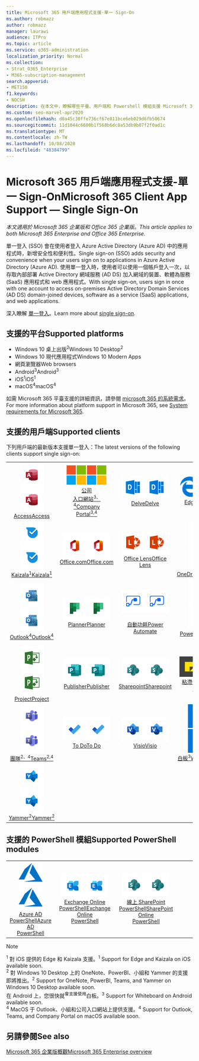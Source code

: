 ```yaml
---
title: Microsoft 365 用戶端應用程式支援-單一 Sign-On
ms.author: robmazz
author: robmazz
manager: laurawi
audience: ITPro
ms.topic: article
ms.service: o365-administration
localization_priority: Normal
ms.collection:
- Strat_O365_Enterprise
- M365-subscription-management
search.appverid:
- MET150
f1.keywords:
- NOCSH
description: 在本文中，瞭解哪些平臺、用戶端和 Powershell 模組支援 Microsoft 365 的單一登入。
ms.custom: seo-marvel-apr2020
ms.openlocfilehash: d0a45c30ffe736cf67e811bce6eb029d6fb50674
ms.sourcegitcommit: 11d1044c6600b1f568b6dc8a53db9b07f2f0ad1c
ms.translationtype: MT
ms.contentlocale: zh-TW
ms.lasthandoff: 10/08/2020
ms.locfileid: "48384799"
---
```

# <a name="microsoft-365-client-app-support--single-sign-on"></a><span data-ttu-id="57e69-103">Microsoft 365 用戶端應用程式支援-單一 Sign-On</span><span class="sxs-lookup"><span data-stu-id="57e69-103">Microsoft 365 Client App Support — Single Sign-On</span></span>

<span data-ttu-id="57e69-104">*本文適用於 Microsoft 365 企業版和 Office 365 企業版。*</span><span class="sxs-lookup"><span data-stu-id="57e69-104">*This article applies to both Microsoft 365 Enterprise and Office 365 Enterprise.*</span></span>

<span data-ttu-id="57e69-105">單一登入 (SSO) 會在使用者登入 Azure Active Directory (Azure AD) 中的應用程式時，新增安全性和便利性。</span><span class="sxs-lookup"><span data-stu-id="57e69-105">Single sign-on (SSO) adds security and convenience when your users sign on to applications in Azure Active Directory (Azure AD).</span></span> <span data-ttu-id="57e69-106">使用單一登入時，使用者可以使用一個帳戶登入一次，以存取內部部署 Active Directory 網域服務 (AD DS) 加入網域的裝置、軟體為服務 (SaaS) 應用程式和 web 應用程式。</span><span class="sxs-lookup"><span data-stu-id="57e69-106">With single sign-on, users sign in once with one account to access on-premises Active Directory Domain Services (AD DS) domain-joined devices, software as a service (SaaS) applications, and web applications.</span></span>

<span data-ttu-id="57e69-107">深入瞭解 [單一登入](https://docs.microsoft.com/azure/active-directory/manage-apps/what-is-single-sign-on)。</span><span class="sxs-lookup"><span data-stu-id="57e69-107">Learn more about [single sign-on](https://docs.microsoft.com/azure/active-directory/manage-apps/what-is-single-sign-on).</span></span>

## <a name="supported-platforms"></a><span data-ttu-id="57e69-108">支援的平台</span><span class="sxs-lookup"><span data-stu-id="57e69-108">Supported platforms</span></span>

 - <span data-ttu-id="57e69-109">Windows 10 桌上出版<sup>2</sup></span><span class="sxs-lookup"><span data-stu-id="57e69-109">Windows 10 Desktop<sup>2</sup></span></span>
 - <span data-ttu-id="57e69-110">Windows 10 現代應用程式</span><span class="sxs-lookup"><span data-stu-id="57e69-110">Windows 10 Modern Apps</span></span>
 - <span data-ttu-id="57e69-111">網頁瀏覽器</span><span class="sxs-lookup"><span data-stu-id="57e69-111">Web browsers</span></span>
 - <span data-ttu-id="57e69-112">Android<sup>3</sup></span><span class="sxs-lookup"><span data-stu-id="57e69-112">Android<sup>3</sup></span></span>
 - <span data-ttu-id="57e69-113">iOS<sup>1</sup></span><span class="sxs-lookup"><span data-stu-id="57e69-113">iOS<sup>1</sup></span></span>
 - <span data-ttu-id="57e69-114">macOS<sup>4</sup></span><span class="sxs-lookup"><span data-stu-id="57e69-114">macOS<sup>4</sup></span></span>

<span data-ttu-id="57e69-115">如需 Microsoft 365 平臺支援的詳細資訊，請參閱 [microsoft 365 的系統需求](https://www.microsoft.com/microsoft-365/microsoft-365-and-office-resources)。</span><span class="sxs-lookup"><span data-stu-id="57e69-115">For more information about platform support in Microsoft 365, see [System requirements for Microsoft 365](https://www.microsoft.com/microsoft-365/microsoft-365-and-office-resources).</span></span>

## <a name="supported-clients"></a><span data-ttu-id="57e69-116">支援的用戶端</span><span class="sxs-lookup"><span data-stu-id="57e69-116">Supported clients</span></span>

<span data-ttu-id="57e69-117">下列用戶端的最新版本支援單一登入：</span><span class="sxs-lookup"><span data-stu-id="57e69-117">The latest versions of the following clients support single sign-on:</span></span>

| | | | | | |
|:---:|:---:|:---:|:---:|:---:|:---:|
| <span data-ttu-id="57e69-118">![Access 圖示](../media/o365-access-64x64.png)</span><span class="sxs-lookup"><span data-stu-id="57e69-118">![Access icon](../media/o365-access-64x64.png)</span></span> <br> [<span data-ttu-id="57e69-119">Access</span><span class="sxs-lookup"><span data-stu-id="57e69-119">Access</span></span>](https://products.office.com/access) | <span data-ttu-id="57e69-120">![公司入口網站圖示](../media/o365-microsoft-64x64.png)</span><span class="sxs-lookup"><span data-stu-id="57e69-120">![Company portal icon](../media/o365-microsoft-64x64.png)</span></span> <br> [<span data-ttu-id="57e69-121">公司 <br> 入口網站<sup>3、4</sup></span><span class="sxs-lookup"><span data-stu-id="57e69-121">Company <br> Portal<sup>3,4</sup> </span></span>](https://docs.microsoft.com/intune-user-help/sign-in-to-the-company-portal) | <span data-ttu-id="57e69-122">![Delve 圖示](../media/o365-delve-64x64.png)</span><span class="sxs-lookup"><span data-stu-id="57e69-122">![Delve icon](../media/o365-delve-64x64.png)</span></span> <br> [<span data-ttu-id="57e69-123">Delve</span><span class="sxs-lookup"><span data-stu-id="57e69-123">Delve</span></span>](https://products.office.com/business/intelligent-search) | <span data-ttu-id="57e69-124">![Edge 圖示](../media/o365-edge-64x64.png)</span><span class="sxs-lookup"><span data-stu-id="57e69-124">![Edge icon](../media/o365-edge-64x64.png)</span></span> <br> [<span data-ttu-id="57e69-125">Edge<sup>1</sup></span><span class="sxs-lookup"><span data-stu-id="57e69-125">Edge<sup>1</sup></span></span>](https://www.microsoft.com/windows/microsoft-edge) | <span data-ttu-id="57e69-126">![Excel 圖示](../media/o365-excel-64x64.png)</span><span class="sxs-lookup"><span data-stu-id="57e69-126">![Excel icon](../media/o365-excel-64x64.png)</span></span> <br> [<span data-ttu-id="57e69-127">Excel</span><span class="sxs-lookup"><span data-stu-id="57e69-127">Excel</span></span>](https://products.office.com/excel) 
| <span data-ttu-id="57e69-128">![Kaizala 圖示](../media/o365-kaizala-64x64.png)</span><span class="sxs-lookup"><span data-stu-id="57e69-128">![Kaizala icon](../media/o365-kaizala-64x64.png)</span></span> <br> [<span data-ttu-id="57e69-129">Kaizala<sup>1</sup></span><span class="sxs-lookup"><span data-stu-id="57e69-129">Kaizala<sup>1</sup></span></span>](https://products.office.com/en/business/microsoft-kaizala) | <span data-ttu-id="57e69-130">![Office.com 圖示](../media/o365-office-64x64.png)</span><span class="sxs-lookup"><span data-stu-id="57e69-130">![Office.com icon](../media/o365-office-64x64.png)</span></span> <br> [<span data-ttu-id="57e69-131">Office.com</span><span class="sxs-lookup"><span data-stu-id="57e69-131">Office.com</span></span>](https://www.office.com/) | <span data-ttu-id="57e69-132">![鏡頭圖示](../media/o365-lens-64x64.png)</span><span class="sxs-lookup"><span data-stu-id="57e69-132">![Lens icon](../media/o365-lens-64x64.png)</span></span> <br> [<span data-ttu-id="57e69-133">Office Lens</span><span class="sxs-lookup"><span data-stu-id="57e69-133">Office Lens</span></span>](https://www.microsoft.com/p/office-lens/9wzdncrfj3t8?activetab=pivot%3Aoverviewtab) | <span data-ttu-id="57e69-134">![商務用 OneDrive 圖示](../media/o365-OneDrive-64x64.png)</span><span class="sxs-lookup"><span data-stu-id="57e69-134">![OneDrive for Business icon](../media/o365-OneDrive-64x64.png)</span></span> <br> [<span data-ttu-id="57e69-135">OneDrive</span><span class="sxs-lookup"><span data-stu-id="57e69-135">OneDrive</span></span>](https://products.office.com/onedrive-for-business/online-cloud-storage) | <span data-ttu-id="57e69-136">![OneNote 圖示](../media/o365-OneNote-64x64.png)</span><span class="sxs-lookup"><span data-stu-id="57e69-136">![OneNote icon](../media/o365-OneNote-64x64.png)</span></span> <br> [<span data-ttu-id="57e69-137">OneNote<sup>2</sup></span><span class="sxs-lookup"><span data-stu-id="57e69-137">OneNote<sup>2</sup></span></span>](https://products.office.com/onenote) 
| <span data-ttu-id="57e69-138">![Outlook 圖示](../media/o365-outlook-64x64.png)</span><span class="sxs-lookup"><span data-stu-id="57e69-138">![Outlook icon](../media/o365-outlook-64x64.png)</span></span> <br> [<span data-ttu-id="57e69-139">Outlook<sup>4</sup></span><span class="sxs-lookup"><span data-stu-id="57e69-139">Outlook<sup>4</sup></span></span>](https://products.office.com/outlook) | <span data-ttu-id="57e69-140">![Planner 圖示](../media/o365-planner-64x64.png)</span><span class="sxs-lookup"><span data-stu-id="57e69-140">![Planner icon](../media/o365-planner-64x64.png)</span></span> <br> [<span data-ttu-id="57e69-141">Planner</span><span class="sxs-lookup"><span data-stu-id="57e69-141">Planner</span></span>](https://products.office.com/business/task-management-software) | <span data-ttu-id="57e69-142">![電源自動圖示](../media/o365-flow-64x64.png)</span><span class="sxs-lookup"><span data-stu-id="57e69-142">![Power Automate icon](../media/o365-flow-64x64.png)</span></span> <br> [<span data-ttu-id="57e69-143"><br>自動功耗</span><span class="sxs-lookup"><span data-stu-id="57e69-143">Power <br> Automate</span></span>](https://flow.microsoft.com) | <span data-ttu-id="57e69-144">![PowerBI 圖示](../media/o365-powerbi-64x64.png)</span><span class="sxs-lookup"><span data-stu-id="57e69-144">![PowerBI icon](../media/o365-powerbi-64x64.png)</span></span> <br> [<span data-ttu-id="57e69-145">Power BI<sup>2</sup></span><span class="sxs-lookup"><span data-stu-id="57e69-145">Power BI<sup>2</sup></span></span>](https://powerbi.microsoft.com)| <span data-ttu-id="57e69-146">![PowerPoint 圖示](../media/o365-powerpoint-64x64.png)</span><span class="sxs-lookup"><span data-stu-id="57e69-146">![PowerPoint icon](../media/o365-powerpoint-64x64.png)</span></span> <br> [<span data-ttu-id="57e69-147">PowerPoint</span><span class="sxs-lookup"><span data-stu-id="57e69-147">PowerPoint</span></span>](https://products.office.com/powerpoint) 
| <span data-ttu-id="57e69-148">![Project 圖示](../media/o365-project-64x64.png)</span><span class="sxs-lookup"><span data-stu-id="57e69-148">![Project icon](../media/o365-project-64x64.png)</span></span> <br> [<span data-ttu-id="57e69-149">Project</span><span class="sxs-lookup"><span data-stu-id="57e69-149">Project</span></span>](https://products.office.com/project) | <span data-ttu-id="57e69-150">![Publisher 圖示](../media/o365-publisher-64x64.png)</span><span class="sxs-lookup"><span data-stu-id="57e69-150">![Publisher icon](../media/o365-publisher-64x64.png)</span></span> <br> [<span data-ttu-id="57e69-151">Publisher</span><span class="sxs-lookup"><span data-stu-id="57e69-151">Publisher</span></span>](https://products.office.com/publisher) | <span data-ttu-id="57e69-152">![SharePoint 圖示](../media/o365-sharepoint-64x64.png)</span><span class="sxs-lookup"><span data-stu-id="57e69-152">![SharePoint icon](../media/o365-sharepoint-64x64.png)</span></span> <br> [<span data-ttu-id="57e69-153">Sharepoint</span><span class="sxs-lookup"><span data-stu-id="57e69-153">Sharepoint</span></span>](https://products.office.com/sharepoint) | <span data-ttu-id="57e69-154">![粘滯音符圖示](../media/o365-stickynotes-64x64.png)</span><span class="sxs-lookup"><span data-stu-id="57e69-154">![Sticky Notes icon](../media/o365-stickynotes-64x64.png)</span></span> <br> [<span data-ttu-id="57e69-155">粘滯音符</span><span class="sxs-lookup"><span data-stu-id="57e69-155">Sticky Notes</span></span>](https://www.microsoft.com/p/microsoft-sticky-notes/9nblggh4qghw)  | <span data-ttu-id="57e69-156">![Sway 圖示](../media/o365-sway-64x64.png)</span><span class="sxs-lookup"><span data-stu-id="57e69-156">![Sway icon](../media/o365-sway-64x64.png)</span></span> <br> [<span data-ttu-id="57e69-157">Sway</span><span class="sxs-lookup"><span data-stu-id="57e69-157">Sway</span></span>](https://sway.com) 
| <span data-ttu-id="57e69-158">![Teams 圖示](../media/o365-teams-64x64.png)</span><span class="sxs-lookup"><span data-stu-id="57e69-158">![Teams icon](../media/o365-teams-64x64.png)</span></span> <br> [<span data-ttu-id="57e69-159">團隊<sup>2、4</sup></span><span class="sxs-lookup"><span data-stu-id="57e69-159">Teams<sup>2,4</sup></span></span>](https://products.office.com/microsoft-teams/group-chat-software) | <span data-ttu-id="57e69-160">![待辦事項圖示](../media/o365-todo-64x64.png)</span><span class="sxs-lookup"><span data-stu-id="57e69-160">![To Do icon](../media/o365-todo-64x64.png)</span></span> <br> [<span data-ttu-id="57e69-161">To Do</span><span class="sxs-lookup"><span data-stu-id="57e69-161">To Do</span></span>](https://todo.microsoft.com) | <span data-ttu-id="57e69-162">![Visio 圖示](../media/o365-visio-64x64.png)</span><span class="sxs-lookup"><span data-stu-id="57e69-162">![Visio icon](../media/o365-visio-64x64.png)</span></span> <br> [<span data-ttu-id="57e69-163">Visio</span><span class="sxs-lookup"><span data-stu-id="57e69-163">Visio</span></span>](https://products.office.com/visio/flowchart-software) | <span data-ttu-id="57e69-164">![Whiteboard 圖示](../media/o365-whiteboard-64x64.png)</span><span class="sxs-lookup"><span data-stu-id="57e69-164">![Whiteboard icon](../media/o365-whiteboard-64x64.png)</span></span> <br> [<span data-ttu-id="57e69-165">白板<sup>3</sup></span><span class="sxs-lookup"><span data-stu-id="57e69-165">Whiteboard<sup>3</sup></span></span>](https://whiteboard.microsoft.com/) | <span data-ttu-id="57e69-166">![Word 圖示](../media/o365-word-64x64.png)</span><span class="sxs-lookup"><span data-stu-id="57e69-166">![Word icon](../media/o365-word-64x64.png)</span></span> <br> [<span data-ttu-id="57e69-167">Word</span><span class="sxs-lookup"><span data-stu-id="57e69-167">Word</span></span>](https://products.office.com/word) 
| <span data-ttu-id="57e69-168">![Yammer 圖示](../media/o365-yammer-64x64.png)</span><span class="sxs-lookup"><span data-stu-id="57e69-168">![Yammer icon](../media/o365-yammer-64x64.png)</span></span> <br> [<span data-ttu-id="57e69-169">Yammer<sup>2</sup></span><span class="sxs-lookup"><span data-stu-id="57e69-169">Yammer<sup>2</sup></span></span>](https://products.office.com/yammer/yammer-overview) |

## <a name="supported-powershell-modules"></a><span data-ttu-id="57e69-170">支援的 PowerShell 模組</span><span class="sxs-lookup"><span data-stu-id="57e69-170">Supported PowerShell modules</span></span>

| | | | | | |
|:---:|:---:|:---:|:---:|:---:|:---:|
| <span data-ttu-id="57e69-171">![Azure 圖示](../media/o365-azure-64x64.png)</span><span class="sxs-lookup"><span data-stu-id="57e69-171">![Azure icon](../media/o365-azure-64x64.png)</span></span> <br> [<span data-ttu-id="57e69-172">Azure AD <br> PowerShell</span><span class="sxs-lookup"><span data-stu-id="57e69-172">Azure AD <br> PowerShell</span></span>](https://docs.microsoft.com/powershell/azure/active-directory/overview?view=azureadps-2.0) | <span data-ttu-id="57e69-173">![Exchange 圖示](../media/o365-exchange-64x64.png)</span><span class="sxs-lookup"><span data-stu-id="57e69-173">![Exchange icon](../media/o365-exchange-64x64.png)</span></span> <br> [<span data-ttu-id="57e69-174">Exchange Online <br> PowerShell</span><span class="sxs-lookup"><span data-stu-id="57e69-174">Exchange Online <br> PowerShell</span></span>](https://docs.microsoft.com/powershell/exchange/exchange-online-powershell) | <span data-ttu-id="57e69-175">![SharePoint 圖示](../media/o365-sharepoint-64x64.png)</span><span class="sxs-lookup"><span data-stu-id="57e69-175">![SharePoint icon](../media/o365-sharepoint-64x64.png)</span></span> <br> [<span data-ttu-id="57e69-176">線上 SharePoint <br> PowerShell</span><span class="sxs-lookup"><span data-stu-id="57e69-176">SharePoint Online <br> PowerShell</span></span>](https://docs.microsoft.com/powershell/sharepoint/sharepoint-online/connect-sharepoint-online)

> [!NOTE]
> <span data-ttu-id="57e69-177"><sup>1</sup> 對 iOS 提供的 Edge 和 Kaizala 支援。</span><span class="sxs-lookup"><span data-stu-id="57e69-177"><sup>1</sup> Support for Edge and Kaizala on iOS available soon.</span></span> <br>
> <span data-ttu-id="57e69-178"><sup>2</sup> 對 Windows 10 Desktop 上的 OneNote、PowerBI、小組和 Yammer 的支援即將推出。</span><span class="sxs-lookup"><span data-stu-id="57e69-178"><sup>2</sup> Support for OneNote, PowerBI, Teams, and Yammer on Windows 10 Desktop available soon.</span></span> <br>
> <span data-ttu-id="57e69-179">在 Android 上，您很快就<sup>會支援使用</sup>白板。</span><span class="sxs-lookup"><span data-stu-id="57e69-179"><sup>3</sup> Support for Whiteboard on Android available soon.</span></span> <br>
> <span data-ttu-id="57e69-180"><sup>4</sup> MacOS 于 Outlook、小組和公司入口網站上提供支援。</span><span class="sxs-lookup"><span data-stu-id="57e69-180"><sup>4</sup> Support for Outlook, Teams, and Company Portal on macOS available soon.</span></span> <br>

## <a name="see-also"></a><span data-ttu-id="57e69-181">另請參閱</span><span class="sxs-lookup"><span data-stu-id="57e69-181">See also</span></span>

[<span data-ttu-id="57e69-182">Microsoft 365 企業版概觀</span><span class="sxs-lookup"><span data-stu-id="57e69-182">Microsoft 365 Enterprise overview</span></span>](microsoft-365-overview.md)
